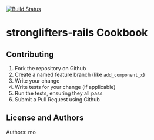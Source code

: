 [![Build Status](https://travis-ci.org/stronglifters/rails-cookbook.svg?branch=master)](https://travis-ci.org/stronglifters/rails-cookbook)

stronglifters-rails Cookbook
======================

Contributing
------------

1. Fork the repository on Github
2. Create a named feature branch (like `add_component_x`)
3. Write your change
4. Write tests for your change (if applicable)
5. Run the tests, ensuring they all pass
6. Submit a Pull Request using Github

License and Authors
-------------------
Authors: mo 
